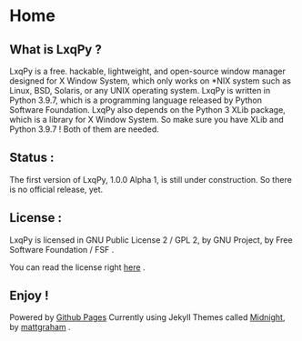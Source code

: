 # Home 

## What is LxqPy ?

LxqPy is a free. hackable, lightweight, and open-source window manager designed for X Window System, which only works on *NIX system
such as Linux, BSD, Solaris, or any UNIX operating system. LxqPy is written in Python 3.9.7, which is a programming language released 
by Python Software Foundation. LxqPy also depends on the Python 3 XLib package, which is a library for X Window System. So make sure 
you have XLib and Python 3.9.7 ! Both of them are needed.

## Status :

The first version of LxqPy, 1.0.0 Alpha 1, is still under construction. So there is no official release, yet.

## License :

LxqPy is  licensed in GNU Public License 2 / GPL 2, by GNU
Project, by Free Software Foundation / FSF . 

You can read the license right [here](https://www.gnu.org/licenses/old-licenses/gpl-2.0.en.html) .

## Enjoy !

Powered by [Github Pages](https://pages.github.com)
Currently using Jekyll Themes called [Midnight](https://github.com/pages-themes/midnight), by [mattgraham](https://twitter.com/mattgraham) .
